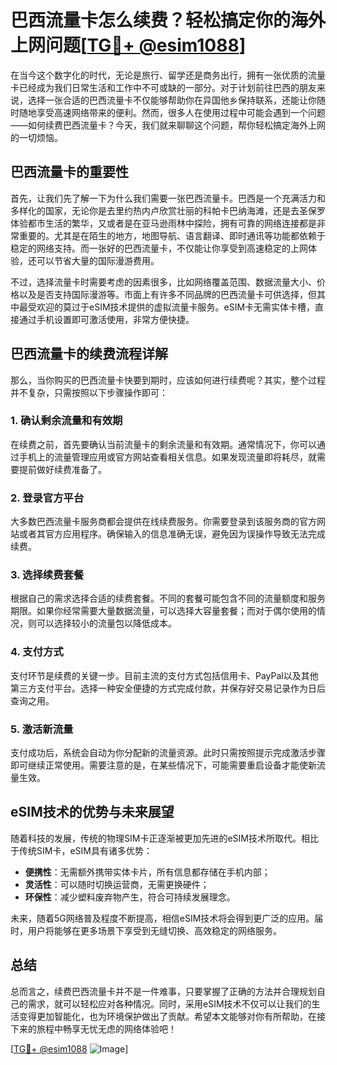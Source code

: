 # 巴西流量卡怎么续费？轻松搞定你的海外上网问题[[TG💪+ @esim1088](https://t.me/s/esim1088)]

在当今这个数字化的时代，无论是旅行、留学还是商务出行，拥有一张优质的流量卡已经成为我们日常生活和工作中不可或缺的一部分。对于计划前往巴西的朋友来说，选择一张合适的巴西流量卡不仅能够帮助你在异国他乡保持联系，还能让你随时随地享受高速网络带来的便利。然而，很多人在使用过程中可能会遇到一个问题——如何续费巴西流量卡？今天，我们就来聊聊这个问题，帮你轻松搞定海外上网的一切烦恼。

## 巴西流量卡的重要性

首先，让我们先了解一下为什么我们需要一张巴西流量卡。巴西是一个充满活力和多样化的国家，无论你是去里约热内卢欣赏壮丽的科帕卡巴纳海滩，还是去圣保罗体验都市生活的繁华，又或者是在亚马逊雨林中探险，拥有可靠的网络连接都是非常重要的。尤其是在陌生的地方，地图导航、语言翻译、即时通讯等功能都依赖于稳定的网络支持。而一张好的巴西流量卡，不仅能让你享受到高速稳定的上网体验，还可以节省大量的国际漫游费用。

不过，选择流量卡时需要考虑的因素很多，比如网络覆盖范围、数据流量大小、价格以及是否支持国际漫游等。市面上有许多不同品牌的巴西流量卡可供选择，但其中最受欢迎的莫过于eSIM技术提供的虚拟流量卡服务。eSIM卡无需实体卡槽，直接通过手机设置即可激活使用，非常方便快捷。

## 巴西流量卡的续费流程详解

那么，当你购买的巴西流量卡快要到期时，应该如何进行续费呢？其实，整个过程并不复杂，只需按照以下步骤操作即可：

### 1. 确认剩余流量和有效期

在续费之前，首先要确认当前流量卡的剩余流量和有效期。通常情况下，你可以通过手机上的流量管理应用或官方网站查看相关信息。如果发现流量即将耗尽，就需要提前做好续费准备了。

### 2. 登录官方平台

大多数巴西流量卡服务商都会提供在线续费服务。你需要登录到该服务商的官方网站或者其官方应用程序。确保输入的信息准确无误，避免因为误操作导致无法完成续费。

### 3. 选择续费套餐

根据自己的需求选择合适的续费套餐。不同的套餐可能包含不同的流量额度和服务期限。如果你经常需要大量数据流量，可以选择大容量套餐；而对于偶尔使用的情况，则可以选择较小的流量包以降低成本。

### 4. 支付方式

支付环节是续费的关键一步。目前主流的支付方式包括信用卡、PayPal以及其他第三方支付平台。选择一种安全便捷的方式完成付款，并保存好交易记录作为日后查询之用。

### 5. 激活新流量

支付成功后，系统会自动为你分配新的流量资源。此时只需按照提示完成激活步骤即可继续正常使用。需要注意的是，在某些情况下，可能需要重启设备才能使新流量生效。

## eSIM技术的优势与未来展望

随着科技的发展，传统的物理SIM卡正逐渐被更加先进的eSIM技术所取代。相比于传统SIM卡，eSIM具有诸多优势：

- **便携性**：无需额外携带实体卡片，所有信息都存储在手机内部；
- **灵活性**：可以随时切换运营商，无需更换硬件；
- **环保性**：减少塑料废弃物产生，符合可持续发展理念。

未来，随着5G网络普及程度不断提高，相信eSIM技术将会得到更广泛的应用。届时，用户将能够在更多场景下享受到无缝切换、高效稳定的网络服务。

## 总结

总而言之，续费巴西流量卡并不是一件难事，只要掌握了正确的方法并合理规划自己的需求，就可以轻松应对各种情况。同时，采用eSIM技术不仅可以让我们的生活变得更加智能化，也为环境保护做出了贡献。希望本文能够对你有所帮助，在接下来的旅程中畅享无忧无虑的网络体验吧！

[[TG💪+ @esim1088](https://t.me/s/esim1088) ![Image](https://i.postimg.cc/4NQfJmqS/Snipaste-2025-05-13-00-14-12.png)]